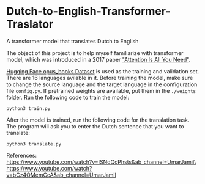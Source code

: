 # Dutch-to-English-Transformer-Traslator
A transformer model that translates Dutch to English

The object of this project is to help myself familiarize with transformer model, which was introduced in a 2017 paper ["Attention Is All You Need"](https://arxiv.org/pdf/1706.03762.pdf).

[Hugging Face opus_books Dataset](https://arxiv.org/pdf/1706.03762.pdf) is used as the training and validation set. There are 16 languages avilable in it. Before training the model, make sure to change the source language and the target language in the configuration file ```config.py```. If pretrained weights are available, put them in the ```./weights``` folder. Run the following code to train the model:

```
python3 train.py
```

After the model is trained, run the following code for the translation task. The program will ask you to enter the Dutch sentence that you want to translate:

```
python3 translate.py
```

References:\
https://www.youtube.com/watch?v=ISNdQcPhsts&ab_channel=UmarJamil\
https://www.youtube.com/watch?v=bCz4OMemCcA&ab_channel=UmarJamil